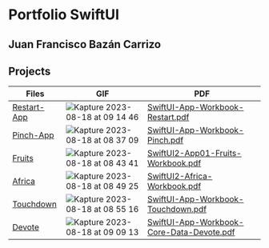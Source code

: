 # Portfolio SwiftUI
## Juan Francisco Bazán Carrizo

## Projects
| Files | GIF | PDF |
| ------------- | ------------- | ------------- |
| [Restart-App](https://github.com/FranBazan11/SwiftUIMasterclass/tree/master/Restart-App/Students)  | ![Kapture 2023-08-18 at 09 14 46](https://github.com/FranBazan11/SwiftUIMasterclass/assets/63799020/6ce88cd9-6598-49b2-a5c5-b638a4b74c7c) | [SwiftUI-App-Workbook-Restart.pdf](https://github.com/FranBazan11/SwiftUIMasterclass/files/12373623/SwiftUI-App-Workbook-Restart.pdf) |
| [Pinch-App](https://github.com/FranBazan11/SwiftUIMasterclass/tree/master/Pinch%20App/Students)  | ![Kapture 2023-08-18 at 08 37 09](https://github.com/FranBazan11/SwiftUIMasterclass/assets/63799020/648007dc-17f5-467a-8c0d-f82519d27c9c) |[SwiftUI-App-Workbook-Pinch.pdf](https://github.com/FranBazan11/SwiftUIMasterclass/files/12379262/SwiftUI-App-Workbook-Pinch.pdf) |
| [Fruits](https://github.com/FranBazan11/SwiftUIMasterclass/tree/master/SUI2-APP-FRUITS/Students) | ![Kapture 2023-08-18 at 08 43 41](https://github.com/FranBazan11/SwiftUIMasterclass/assets/63799020/9686ae06-f876-4d9e-8949-b8d5eabd89f4) |[SwiftUI2-App01-Fruits-Workbook.pdf](https://github.com/FranBazan11/SwiftUIMasterclass/files/12379327/SwiftUI2-App01-Fruits-Workbook.pdf) |
| [Africa](https://github.com/FranBazan11/SwiftUIMasterclass/tree/master/AFRICA-App/Students) | ![Kapture 2023-08-18 at 08 49 25](https://github.com/FranBazan11/SwiftUIMasterclass/assets/63799020/a3f2578e-91f1-4ab0-9982-aada0bffca32) | [SwiftUI2-Africa-Workbook.pdf](https://github.com/FranBazan11/SwiftUIMasterclass/files/12379368/SwiftUI2-App02-Workbook.pdf) |
| [Touchdown](https://github.com/FranBazan11/SwiftUIMasterclass/tree/master/APP-TOUCHDOWN/Students) | ![Kapture 2023-08-18 at 08 55 16](https://github.com/FranBazan11/SwiftUIMasterclass/assets/63799020/90e3e7bc-740e-4864-9245-6bc11d78b44e) | [SwiftUI-App-Workbook-Touchdown.pdf](https://github.com/FranBazan11/SwiftUIMasterclass/files/12379436/SwiftUI-App-Workbook-Touchdown.pdf) |
| [Devote](https://github.com/FranBazan11/SwiftUIMasterclass/tree/master/DEVOTE/Students) | ![Kapture 2023-08-18 at 09 09 13](https://github.com/FranBazan11/SwiftUIMasterclass/assets/63799020/623e4f18-d2bd-4e84-b12a-ed96595f0fe1) | [SwiftUI-App-Workbook-Core-Data-Devote.pdf](https://github.com/FranBazan11/SwiftUIMasterclass/files/12379589/SwiftUI-App-Workbook-Core-Data-Devote.pdf) |
